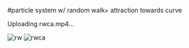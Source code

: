 #particle system w/ random walk+ attraction towards curve


Uploading rwca.mp4…


![rw](https://user-images.githubusercontent.com/112414704/190648095-5ac1b797-afd9-412b-b9e9-269ad13f095b.png)
![rwca](https://user-images.githubusercontent.com/112414704/190648156-a5d01dd9-f262-4e25-b269-7544495a5111.png)
